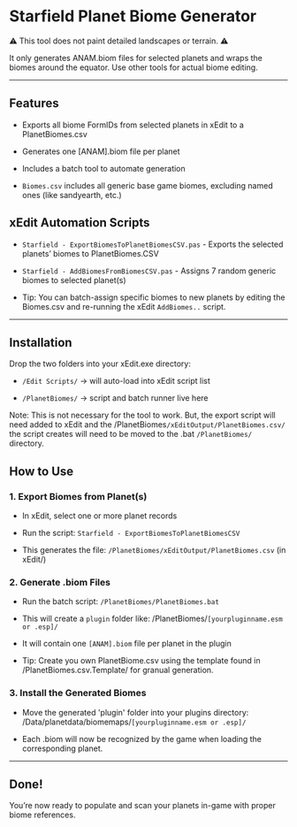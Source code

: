 # Starfield Planet Biome Generator

⚠️ This tool does not paint detailed landscapes or terrain. ⚠️

It only generates ANAM.biom files for selected planets and wraps the biomes around the equator.
Use other tools for actual biome editing.

----  

## Features

- Exports all biome FormIDs from selected planets in xEdit to a PlanetBiomes.csv

- Generates one [ANAM].biom file per planet

- Includes a batch tool to automate generation

- `Biomes.csv` includes all generic base game biomes, excluding named ones (like sandyearth, etc.)


## xEdit Automation Scripts

- `Starfield - ExportBiomesToPlanetBiomesCSV.pas` - Exports the selected planets’ biomes to PlanetBiomes.CSV

- `Starfield - AddBiomesFromBiomesCSV.pas` - Assigns 7 random generic biomes to selected planet(s)

- Tip: You can batch-assign specific biomes to new planets by editing the Biomes.csv and re-running the xEdit `AddBiomes..` script.

----

## Installation

Drop the two folders into your xEdit.exe directory:

- `/Edit Scripts/` → will auto-load into xEdit script list

- `/PlanetBiomes/` → script and batch runner live here

Note: This is not necessary for the tool to work. But, the export script will need added to xEdit and the /PlanetBiomes`/xEditOutput/PlanetBiomes.csv/` the script creates will need to be moved to the .bat `/PlanetBiomes/` directory.

## How to Use

### 1. Export Biomes from Planet(s)

- In xEdit, select one or more planet records

-  Run the script: `Starfield - ExportBiomesToPlanetBiomesCSV`

- This generates the file: `/PlanetBiomes/xEditOutput/PlanetBiomes.csv` (in xEdit/)

### 2. Generate .biom Files

- Run the batch script: `/PlanetBiomes/PlanetBiomes.bat`

- This will create a `plugin` folder like: /PlanetBiomes/`[yourpluginname.esm or .esp]/`

- It will contain one `[ANAM].biom` file per planet in the plugin

- Tip: Create you own PlanetBiome.csv using the template found in /PlanetBiomes.csv.Template/ for granual generation.

### 3. Install the Generated Biomes

- Move the generated 'plugin' folder into your plugins directory: /Data/planetdata/biomemaps/`[yourpluginname.esm or .esp]/`

- Each .biom will now be recognized by the game when loading the corresponding planet.

----  

## Done!

You’re now ready to populate and scan your planets in-game with proper biome references.

